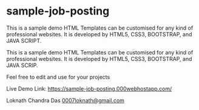 # sample-job-posting
This is a sample demo HTML Templates can be customised for any kind of professional websites. 
It is developed by HTML5, CSS3, BOOTSTRAP, and JAVA SCRIPT.

This is a sample demo HTML Templates can be customised for any kind of professional websites. It is developed by HTML5, CSS3, BOOTSTRAP, and JAVA SCRIP.

Feel free to edit and use for your projects

Live Demo Link: https://sample-job-posting.000webhostapp.com/

Loknath Chandra Das
0007loknath@gmail.com
